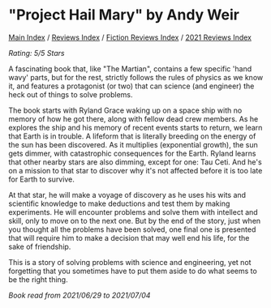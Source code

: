 # "Project Hail Mary" by Andy Weir

[Main Index](../../../README.md) / [Reviews Index](../../README.md) / [Fiction Reviews Index](../README.md) / [2021 Reviews Index](README.md)

*Rating: 5/5 Stars*

A fascinating book that, like "The Martian", contains a few specific 'hand wavy' parts, but for the rest, strictly follows the rules of physics as we know it, and features a protagonist (or two) that can science (and engineer) the heck out of things to solve problems.

The book starts with Ryland Grace waking up on a space ship with no memory of how he got there, along with fellow dead crew members. As he explores the ship and his memory of recent events starts to return, we learn that Earth is in trouble. A lifeform that is literally breeding on the energy of the sun has been discovered. As it multiplies (exponential growth), the sun gets dimmer, with catastrophic consequences for the Earth. Ryland learns that other nearby stars are also dimming, except for one: Tau Ceti. And he's on a mission to that star to discover why it's not affected before it is too late for Earth to survive.

At that star, he will make a voyage of discovery as he uses his wits and scientific knowledge to make deductions and test them by making experiments. He will encounter problems and solve them with intellect and skill, only to move on to the next one. But by the end of the story, just when you thought all the problems have been solved, one final one is presented that will require him to make a decision that may well end his life, for the sake of friendship.

This is a story of solving problems with science and engineering, yet not forgetting that you sometimes have to put them aside to do what seems to be the right thing.

*Book read from 2021/06/29 to 2021/07/04*

